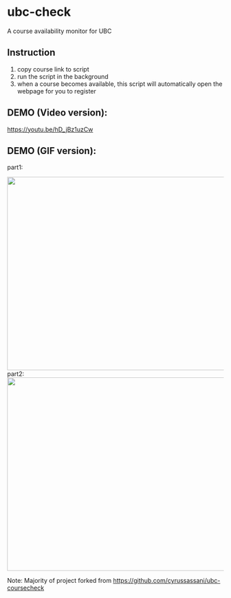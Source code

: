 # ubc-check
A course availability monitor for UBC

## Instruction
1. copy course link to script
2. run the script in the background
3. when a course becomes available, this script will automatically open the webpage for you to register

## DEMO (Video version):

https://youtu.be/hD_jBz1uzCw


## DEMO (GIF version):

part1:

<img src="https://github.com/chen-yifu/ubc-check/blob/master/demo-1.gif" width="680" height="450"> 
part2:

<img src="https://github.com/chen-yifu/ubc-check/blob/master/demo-2.gif" width="680" height="450"> 


Note: Majority of project forked from https://github.com/cyrussassani/ubc-coursecheck
